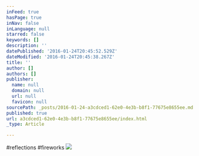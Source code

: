 ```yaml
---
inFeed: true
hasPage: true
inNav: false
inLanguage: null
starred: false
keywords: []
description: ''
datePublished: '2016-01-24T20:45:52.529Z'
dateModified: '2016-01-24T20:45:38.267Z'
title: ''
author: []
authors: []
publisher:
  name: null
  domain: null
  url: null
  favicon: null
sourcePath: _posts/2016-01-24-a3cdced1-62e0-4e3b-b8f1-77675e8655ee.md
published: true
url: a3cdced1-62e0-4e3b-b8f1-77675e8655ee/index.html
_type: Article

---
```

\#reflections \#fireworks
![](https://the-grid-user-content.s3-us-west-2.amazonaws.com/ce6fd655-b5b4-4d61-8598-7e3f03e87d50.jpg)